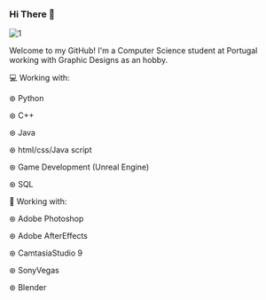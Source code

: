 ### Hi There 👋

![1](https://github.com/C0MPL3Xscs/C0MPL3Xscs/assets/82287232/671f84be-60aa-4c4e-8fcb-c2dbd6a3029e)

Welcome to my GitHub! I'm a Computer Science student at Portugal working with Graphic Designs as an hobby.

💻 Working with:

  ⊛ Python

  ⊛ C++
  
  ⊛ Java
  
  ⊛ html/css/Java script
  
  ⊛ Game Development (Unreal Engine)
  
  ⊛ SQL
  
  🎨 Working with:

  ⊛ Adobe Photoshop
  
  ⊛ Adobe AfterEffects
  
  ⊛ CamtasiaStudio 9
  
  ⊛ SonyVegas
  
  ⊛ Blender
  
